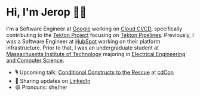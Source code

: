# Hi, I'm Jerop 👋🏾

I'm a Software Engineer at [Google](https://about.google/) working on [Cloud CI/CD](https://cloud.google.com/docs/ci-cd), specifically contributing to the [Tekton Project](https://cloud.google.com/tekton) focusing on [Tekton Pipelines](https://github.com/tektoncd/pipeline). Previously, I was a Software Engineer at [HubSpot](https://www.hubspot.com/) working on their platform infrastructure. Prior to that, I was an undergraduate student at [Massachusetts Institute of Technology](https://www.mit.edu/) majoring in [Electrical Engineering and Computer Science](https://www.eecs.mit.edu/).

- 🎙 Upcoming talk: [Conditional Constructs to the Rescue](https://cdcon2020.sched.com/event/e2OG) at [cdCon](https://events.linuxfoundation.org/cdcon/)
- 💼 Sharing updates on <a href="https://www.linkedin.com/in/jerop/">LinkedIn</a>
- 😄 Pronouns: she/her

<!--
**jerop/jerop** is a ✨ _special_ ✨ repository because its `README.md` (this file) appears on your GitHub profile.

Here are some ideas to get you started:

- 🔭 I’m currently working on ...
- 🌱 I’m currently learning ...
- 👯 I’m looking to collaborate on ...
- 🤔 I’m looking for help with ...
- 💬 Ask me about ...
- 📫 How to reach me: ...
- 😄 Pronouns: ...
- ⚡ Fun fact: ...
-->
